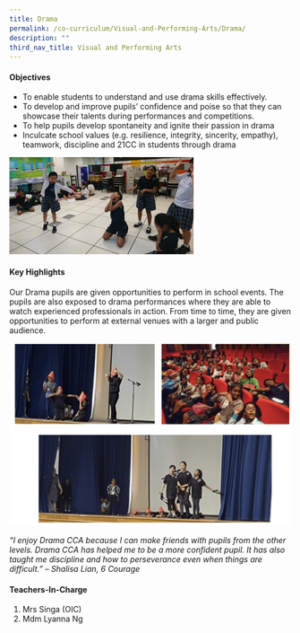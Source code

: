 ```yaml
---
title: Drama
permalink: /co-curriculum/Visual-and-Performing-Arts/Drama/
description: ""
third_nav_title: Visual and Performing Arts
---
```

#### **Objectives**


*   To enable students to understand and use drama skills effectively.
*   To develop and improve pupils’ confidence and poise so that they can showcase their talents during performances and competitions.
*   To help pupils develop spontaneity and ignite their passion in drama
*   Inculcate school values (e.g. resilience, integrity, sincerity, empathy), teamwork, discipline and 21CC in students through drama

  

![](/images/Co%20Curriculum/Drama/d1.png)
#### **Key Highlights**


Our Drama pupils are given opportunities to perform in school events. The pupils are also exposed to drama performances where they are able to watch experienced professionals in action. From time to time, they are given opportunities to perform at external venues with a larger and public audience.

  

![](/images/Co%20Curriculum/Drama/photo_6269085942467900005_y.png)

  

_“I enjoy Drama CCA because I can make friends with pupils from the other levels. Drama CCA has helped me to be a more confident pupil. It has also taught me discipline and how to perseverance even when things are difficult.” – Shalisa Lian, 6 Courage_

#### **Teachers-In-Charge**


1.  Mrs Singa (OIC)
2.  Mdm Lyanna Ng